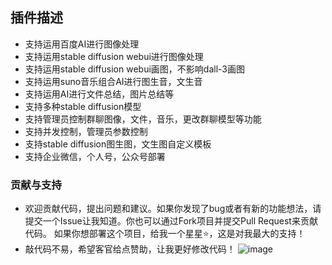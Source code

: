 ## 插件描述

- 支持运用百度AI进行图像处理
- 支持运用stable diffusion webui进行图像处理
- 支持运用stable diffusion webui画图，不影响dall-3画图
- 支持运用suno音乐组合AI进行图生音，文生音
- 支持运用AI进行文件总结，图片总结等
- 支持多种stable diffusion模型
- 支持管理员控制群聊图像，文件，音乐，更改群聊模型等功能
- 支持并发控制，管理员参数控制
- 支持stable diffusion图生图，文生图自定义模板
- 支持企业微信，个人号，公众号部署

### 贡献与支持

- 欢迎贡献代码，提出问题和建议。如果你发现了bug或者有新的功能想法，请提交一个Issue让我知道。你也可以通过Fork项目并提交Pull
  Request来贡献代码。 如果你想部署这个项目，给我一个星星⭐，这是对我最大的支持！
- 敲代码不易，希望客官给点赞助，让我更好修改代码！
  ![image](https://github.com/Yanyutin753/wechat_pictureChange/assets/132346501/713eb69e-6e00-46ad-bec5-0b3926305ef0)



